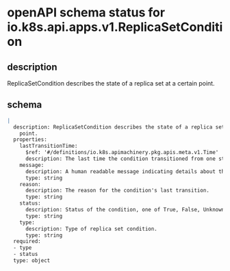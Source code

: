 # openAPI schema status for io.k8s.api.apps.v1.ReplicaSetCondition

## description

ReplicaSetCondition describes the state of a replica set at a certain point.

## schema

```yaml
|
  description: ReplicaSetCondition describes the state of a replica set at a certain
    point.
  properties:
    lastTransitionTime:
      $ref: '#/definitions/io.k8s.apimachinery.pkg.apis.meta.v1.Time'
      description: The last time the condition transitioned from one status to another.
    message:
      description: A human readable message indicating details about the transition.
      type: string
    reason:
      description: The reason for the condition's last transition.
      type: string
    status:
      description: Status of the condition, one of True, False, Unknown.
      type: string
    type:
      description: Type of replica set condition.
      type: string
  required:
  - type
  - status
  type: object

```
